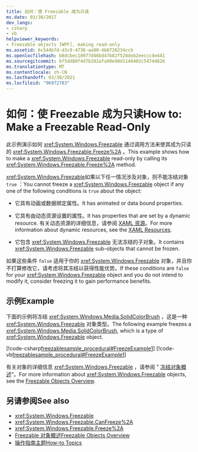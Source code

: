 ```yaml
---
title: 如何：使 Freezable 成为只读
ms.date: 03/30/2017
dev_langs:
- csharp
- vb
helpviewer_keywords:
- Freezable objects [WPF], making read-only
ms.assetid: 6c544b7d-d3c9-4736-aa90-4b8728234ccb
ms.openlocfilehash: b8dcbec18977d46bd47b82f528deb2eeccc4e441
ms.sourcegitcommit: bf5dd80f4d7b202afa90e90d1148402c5474d826
ms.translationtype: MT
ms.contentlocale: zh-CN
ms.lasthandoff: 03/30/2021
ms.locfileid: "96972783"
---
```

# <a name="how-to-make-a-freezable-read-only"></a><span data-ttu-id="e668b-102">如何：使 Freezable 成为只读</span><span class="sxs-lookup"><span data-stu-id="e668b-102">How to: Make a Freezable Read-Only</span></span>
<span data-ttu-id="e668b-103">此示例演示如何 <xref:System.Windows.Freezable> 通过调用方法来使其成为只读的 <xref:System.Windows.Freezable.Freeze%2A> 。</span><span class="sxs-lookup"><span data-stu-id="e668b-103">This example shows how to make a <xref:System.Windows.Freezable> read-only by calling its <xref:System.Windows.Freezable.Freeze%2A> method.</span></span>  
  
 <span data-ttu-id="e668b-104"><xref:System.Windows.Freezable>如果以下任一情况涉及对象，则不能冻结对象 `true` ：</span><span class="sxs-lookup"><span data-stu-id="e668b-104">You cannot freeze a <xref:System.Windows.Freezable> object if any one of the following conditions is `true` about the object:</span></span>  
  
- <span data-ttu-id="e668b-105">它具有动画或数据绑定属性。</span><span class="sxs-lookup"><span data-stu-id="e668b-105">It has animated or data bound properties.</span></span>  
  
- <span data-ttu-id="e668b-106">它具有由动态资源设置的属性。</span><span class="sxs-lookup"><span data-stu-id="e668b-106">It has properties that are set by a dynamic resource.</span></span> <span data-ttu-id="e668b-107">有关动态资源的详细信息，请参阅 [XAML 资源](/dotnet/desktop-wpf/fundamentals/xaml-resources-define)。</span><span class="sxs-lookup"><span data-stu-id="e668b-107">For more information about dynamic resources, see the [XAML Resources](/dotnet/desktop-wpf/fundamentals/xaml-resources-define).</span></span>  
  
- <span data-ttu-id="e668b-108">它包含 <xref:System.Windows.Freezable> 无法冻结的子对象。</span><span class="sxs-lookup"><span data-stu-id="e668b-108">It contains <xref:System.Windows.Freezable> sub-objects that cannot be frozen.</span></span>  
  
 <span data-ttu-id="e668b-109">如果这些条件 `false` 适用于你的 <xref:System.Windows.Freezable> 对象，并且你不打算修改它，请考虑将其冻结以获得性能优势。</span><span class="sxs-lookup"><span data-stu-id="e668b-109">If these conditions are `false` for your <xref:System.Windows.Freezable> object and you do not intend to modify it, consider freezing it to gain performance benefits.</span></span>  
  
## <a name="example"></a><span data-ttu-id="e668b-110">示例</span><span class="sxs-lookup"><span data-stu-id="e668b-110">Example</span></span>  
 <span data-ttu-id="e668b-111">下面的示例将冻结 <xref:System.Windows.Media.SolidColorBrush> ，这是一种 <xref:System.Windows.Freezable> 对象类型。</span><span class="sxs-lookup"><span data-stu-id="e668b-111">The following example freezes a <xref:System.Windows.Media.SolidColorBrush>, which is a type of <xref:System.Windows.Freezable> object.</span></span>  
  
 [!code-csharp[freezablesample_procedural#FreezeExample1](~/samples/snippets/csharp/VS_Snippets_Wpf/freezablesample_procedural/CSharp/freezablesample.cs#freezeexample1)]
 [!code-vb[freezablesample_procedural#FreezeExample1](~/samples/snippets/visualbasic/VS_Snippets_Wpf/freezablesample_procedural/visualbasic/freezablesample.vb#freezeexample1)]  
  
 <span data-ttu-id="e668b-112">有关对象的详细信息 <xref:System.Windows.Freezable> ，请参阅 " [冻结对象概述](freezable-objects-overview.md)"。</span><span class="sxs-lookup"><span data-stu-id="e668b-112">For more information about <xref:System.Windows.Freezable> objects, see the [Freezable Objects Overview](freezable-objects-overview.md).</span></span>  
  
## <a name="see-also"></a><span data-ttu-id="e668b-113">另请参阅</span><span class="sxs-lookup"><span data-stu-id="e668b-113">See also</span></span>

- <xref:System.Windows.Freezable>
- <xref:System.Windows.Freezable.CanFreeze%2A>
- <xref:System.Windows.Freezable.Freeze%2A>
- [<span data-ttu-id="e668b-114">Freezable 对象概述</span><span class="sxs-lookup"><span data-stu-id="e668b-114">Freezable Objects Overview</span></span>](freezable-objects-overview.md)
- [<span data-ttu-id="e668b-115">操作指南主题</span><span class="sxs-lookup"><span data-stu-id="e668b-115">How-to Topics</span></span>](base-elements-how-to-topics.md)
